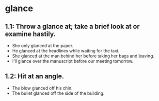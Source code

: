 # glance
## 1.1: Throw a glance at; take a brief look at or examine hastily.

  *  She only glanced at the paper.
  *  He glanced at the headlines while waiting for the taxi.
  *  She glanced at the man behind her before taking her bags and leaving.
  *  I'll glance over the manuscript before our meeting tomorrow.

## 1.2: Hit at an angle.

  *  The blow glanced off his chin.
  *  The bullet glanced off the side of the building.
